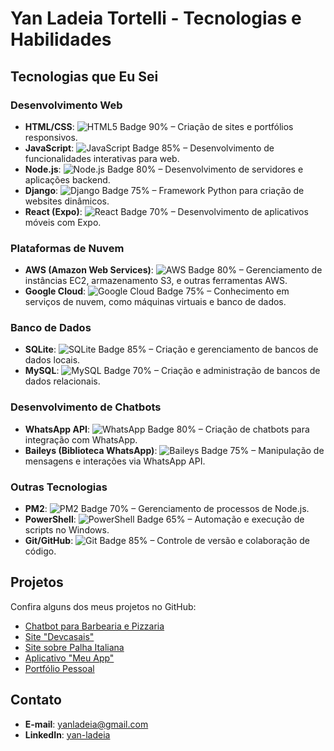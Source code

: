 # Yan Ladeia Tortelli - Tecnologias e Habilidades

## Tecnologias que Eu Sei

### **Desenvolvimento Web**
- **HTML/CSS**: ![HTML5 Badge](https://img.shields.io/badge/HTML5-000000?style=for-the-badge&logo=html5&logoColor=white) 90% – Criação de sites e portfólios responsivos.
- **JavaScript**: ![JavaScript Badge](https://img.shields.io/badge/JavaScript-000000?style=for-the-badge&logo=javascript&logoColor=yellow) 85% – Desenvolvimento de funcionalidades interativas para web.
- **Node.js**: ![Node.js Badge](https://img.shields.io/badge/Node.js-339933?style=for-the-badge&logo=node.js&logoColor=white) 80% – Desenvolvimento de servidores e aplicações backend.
- **Django**: ![Django Badge](https://img.shields.io/badge/Django-092E20?style=for-the-badge&logo=django&logoColor=white) 75% – Framework Python para criação de websites dinâmicos.
- **React (Expo)**: ![React Badge](https://img.shields.io/badge/React-61DAFB?style=for-the-badge&logo=react&logoColor=black) 70% – Desenvolvimento de aplicativos móveis com Expo.

### **Plataformas de Nuvem**
- **AWS (Amazon Web Services)**: ![AWS Badge](https://img.shields.io/badge/Amazon%20Web%20Services-232F3E?style=for-the-badge&logo=amazonaws&logoColor=white) 80% – Gerenciamento de instâncias EC2, armazenamento S3, e outras ferramentas AWS.
- **Google Cloud**: ![Google Cloud Badge](https://img.shields.io/badge/Google%20Cloud-4285F4?style=for-the-badge&logo=googlecloud&logoColor=white) 75% – Conhecimento em serviços de nuvem, como máquinas virtuais e banco de dados.

### **Banco de Dados**
- **SQLite**: ![SQLite Badge](https://img.shields.io/badge/SQLite-003B57?style=for-the-badge&logo=sqlite&logoColor=white) 85% – Criação e gerenciamento de bancos de dados locais.
- **MySQL**: ![MySQL Badge](https://img.shields.io/badge/MySQL-4479A1?style=for-the-badge&logo=mysql&logoColor=white) 70% – Criação e administração de bancos de dados relacionais.

### **Desenvolvimento de Chatbots**
- **WhatsApp API**: ![WhatsApp Badge](https://img.shields.io/badge/WhatsApp-25D366?style=for-the-badge&logo=whatsapp&logoColor=white) 80% – Criação de chatbots para integração com WhatsApp.
- **Baileys (Biblioteca WhatsApp)**: ![Baileys Badge](https://img.shields.io/badge/Baileys-00D35C?style=for-the-badge&logo=whatsapp&logoColor=white) 75% – Manipulação de mensagens e interações via WhatsApp API.

### **Outras Tecnologias**
- **PM2**: ![PM2 Badge](https://img.shields.io/badge/PM2-2B9ED2?style=for-the-badge&logo=pm2&logoColor=white) 70% – Gerenciamento de processos de Node.js.
- **PowerShell**: ![PowerShell Badge](https://img.shields.io/badge/PowerShell-2C2F3D?style=for-the-badge&logo=powershell&logoColor=white) 65% – Automação e execução de scripts no Windows.
- **Git/GitHub**: ![Git Badge](https://img.shields.io/badge/Git-F05032?style=for-the-badge&logo=git&logoColor=white) 85% – Controle de versão e colaboração de código.

## Projetos

Confira alguns dos meus projetos no GitHub:

- [Chatbot para Barbearia e Pizzaria](https://github.com/yanlt32/botwagner)
- [Site "Devcasais"](https://github.com/yanlt32/TecLove-teste)
- [Site sobre Palha Italiana](https://github.com/yanlt32/portfolio)
- [Aplicativo "Meu App"](https://github.com/yanlt32/meu-app)
- [Portfólio Pessoal](https://github.com/yanlt32/portfolio)

## Contato

- **E-mail**: yanladeia@gmail.com
- **LinkedIn**: [yan-ladeia](https://www.linkedin.com/in/yan-ladeia/)
